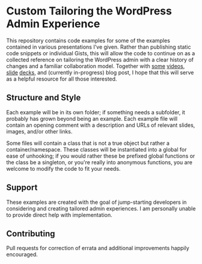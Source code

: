 # Custom Tailoring the WordPress Admin Experience

This repository contains code examples for some of the examples contained in various presentations I've given. Rather than publishing static code snippets or individual Gists, this will allow the code to continue on as a collected reference on tailoring the WordPress admin with a clear history of changes and a familiar collaboration model. Together with [some](http://wordpress.tv/2013/08/11/helen-hou-sandi-custom-tailoring-the-wordpress-admin-experience/) [videos](http://www.youtube.com/watch?v=krL7SXu0YSc), [slide](http://hyhs.me/wcsf2013) [decks](http://hyhs.me/wpnyc2013), and (currently in-progress) blog post, I hope that this will serve as a helpful resource for all those interested.

## Structure and Style

Each example will be in its own folder; if something needs a subfolder, it probably has grown beyond being an example. Each example file will contain an opening comment with a description and URLs of relevant slides, images, and/or other links.

Some files will contain a class that is not a true object but rather a container/namespace. These classes will be instantiated into a global for ease of unhooking; if you would rather these be prefixed global functions or the class be a singleton, or you're really into anonymous functions, you are welcome to modify the code to fit your needs.

## Support

These examples are created with the goal of jump-starting developers in considering and creating tailored admin experiences. I am personally unable to provide direct help with implementation.

## Contributing

Pull requests for correction of errata and additional improvements happily encouraged.
